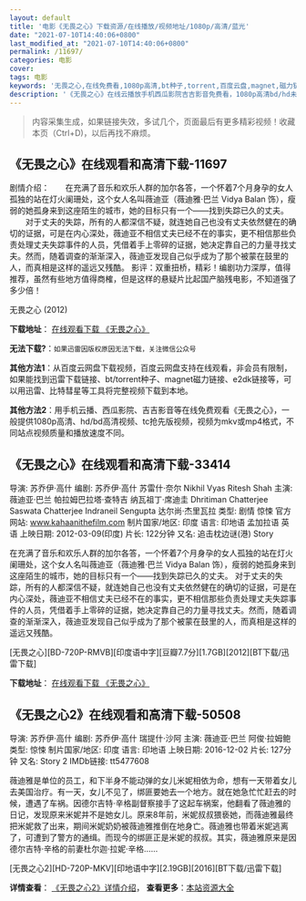 ```yaml
---
layout: default
title: '电影《无畏之心》下载资源/在线播放/视频地址/1080p/高清/蓝光'
date: "2021-07-10T14:40:06+0800"
last_modified_at: "2021-07-10T14:40:06+0800"
permalink: /11697/
categories: 电影
cover:
tags: 电影
keywords: '无畏之心,在线免费看,1080p高清,bt种子,torrent,百度云盘,magnet,磁力链,迅雷下载资源'
description: '《无畏之心》在线云播放手机西瓜影院吉吉影音免费看，1080p高清bd/hd未删减完整版和tc抢先枪版，mkv/mp4格式，附带bt/torrent种子、magnet/磁力链、百度云盘、网盘资源迅雷下载链接'
---
```


>内容采集生成，如果链接失效，多试几个，页面最后有更多精彩视频！收藏本页（Ctrl+D)，以后再找不麻烦。


## 《无畏之心》在线观看和高清下载-11697

剧情介绍：　　在充满了音乐和欢乐人群的加尔各答，一个怀着7个月身孕的女人孤独的站在灯火阑珊处，这个女人名叫薇迪亚（薇迪雅·巴兰 Vidya Balan 饰），瘦弱的她孤身来到这座陌生的城市，她的目标只有一个——找到失踪已久的丈夫。  　　对于丈夫的失踪，所有的人都深信不疑，就连她自己也没有丈夫依然健在的确切的证据，可是在内心深处，薇迪亚不相信丈夫已经不在的事实，更不相信那些负责处理丈夫失踪事件的人员，凭借着手上零碎的证据，她决定靠自己的力量寻找丈夫。然而，随着调查的渐渐深入，薇迪亚发现自己似乎成为了那个被蒙在鼓里的人，而真相是这样的遥远又残酷。 影评：双重扭桥，精彩！编剧功力深厚，值得推荐，虽然有些地方值得商榷，但是这样的悬疑片比起国产脑残电影，不知道强了多少倍！


无畏之心 (2012)

**下载地址**： [在线观看下载 《无畏之心》](https://www.btbtdy.me/btdy/dy7526.html) 


**无法下载?**：`如果迅雷因版权原因无法下载，关注微信公众号 `

**其他方法1**：从百度云网盘下载视频，百度云网盘支持在线观看，非会员有限制，如果能找到迅雷下载链接、bt/torrent种子、magnet磁力链接、e2dk链接等，可以用迅雷、比特彗星等工具将完整视频下载到本地。

**其他方法2**：用手机云播、西瓜影院、吉吉影音等在线免费观看《无畏之心》，一般提供1080p高清、hd/bd高清视频、tc抢先版视频，视频为mkv或mp4格式，不同站点视频质量和播放速度不同。


## 《无畏之心》在线观看和高清下载-33414

导演: 苏乔伊·高什 编剧: 苏乔伊·高什 苏雷什·奈尔 Nikhil Vyas Ritesh Shah 主演: 薇迪亚·巴兰 帕拉姆巴拉塔·查特吉 纳瓦祖丁·席迪圭 Dhritiman Chatterjee Saswata Chatterjee Indraneil Sengupta 达尔尚·杰里瓦拉 类型: 剧情 惊悚 官方网站: www.kahaanithefilm.com 制片国家/地区: 印度 语言: 印地语 孟加拉语 英语 上映日期: 2012-03-09(印度) 片长: 122分钟 又名: 追击枕边谜(港) Story

在充满了音乐和欢乐人群的加尔各答，一个怀着7个月身孕的女人孤独的站在灯火阑珊处，这个女人名叫薇迪亚（薇迪雅·巴兰 Vidya Balan 饰），瘦弱的她孤身来到这座陌生的城市，她的目标只有一个——找到失踪已久的丈夫。 对于丈夫的失踪，所有的人都深信不疑，就连她自己也没有丈夫依然健在的确切的证据，可是在内心深处，薇迪亚不相信丈夫已经不在的事实，更不相信那些负责处理丈夫失踪事件的人员，凭借着手上零碎的证据，她决定靠自己的力量寻找丈夫。然而，随着调查的渐渐深入，薇迪亚发现自己似乎成为了那个被蒙在鼓里的人，而真相是这样的遥远又残酷。


[无畏之心][BD-720P-RMVB][印度语中字][豆瓣7.7分][1.7GB][2012][BT下载/迅雷下载]

**下载地址**： [在线观看下载 《无畏之心》](https://www.btdx8.com/torrent/kahaani_2012.html) 


## 《无畏之心2》在线观看和高清下载-50508

导演: 苏乔伊·高什 编剧: 苏乔伊·高什 瑞提什·沙阿 主演: 薇迪亚·巴兰 阿俊·拉姆鲍 类型: 惊悚 制片国家/地区: 印度 语言: 印地语 上映日期: 2016-12-02 片长: 127分钟 又名: Story 2 IMDb链接: tt5477608

薇迪雅是单位的员工，和下半身不能动弹的女儿米妮相依为命，想有一天带着女儿去美国治疗。有一天，女儿不见了，绑匪要她去一个地方。就在她急忙忙赶去的时候，遭遇了车祸。因德尔吉特·辛格副督察接手了这起车祸案，他翻看了薇迪雅的日记，发现原来米妮并不是她女儿。原来8年前，米妮叔叔猥亵她，而薇迪雅最终把米妮救了出来，期间米妮奶奶被薇迪雅推倒在地身亡。薇迪雅也带着米妮逃离了，可遭到了警方的通缉。而现今的绑匪正是米妮的叔叔。其实，薇迪雅原来是因德尔吉特·辛格的前妻杜尔迦·拉妮·辛格……


[无畏之心2][HD-720P-MKV][印地语中字][2.19GB][2016][BT下载/迅雷下载]

**详情查看**： [《无畏之心2》详情介绍](/movie/50508/)， **查看更多**：[本站资源大全](/movie/t/all/)

